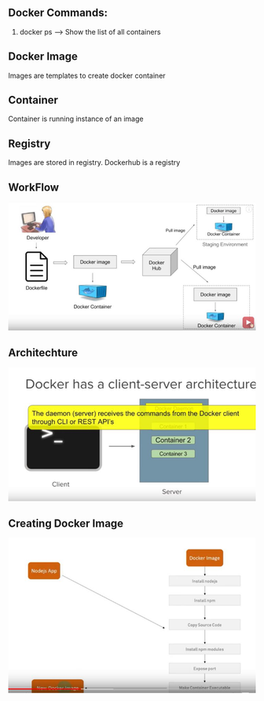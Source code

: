 ## Docker Commands:

1.  docker ps --> Show the list of all containers

## Docker Image

Images are templates to create docker container

## Container

Container is running instance of an image

## Registry

Images are stored in registry. Dockerhub is a registry

## WorkFlow
![](docker_flow.JPG)

## Architechture
![](architechture.JPG)

## Creating Docker Image
![](creating_image.JPG)
